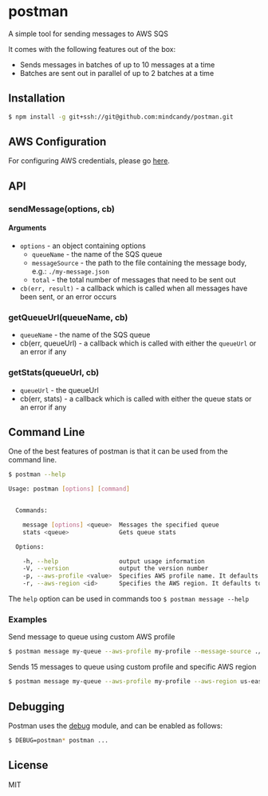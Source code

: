 # postman

A simple tool for sending messages to AWS SQS

It comes with the following features out of the box:

- Sends messages in batches of up to 10 messages at a time
- Batches are sent out in parallel of up to 2 batches at a time

## Installation

```bash
$ npm install -g git+ssh://git@github.com:mindcandy/postman.git
```

## AWS Configuration

For configuring AWS credentials, please go [here](http://docs.aws.amazon.com/AWSJavaScriptSDK/guide/node-configuring.html).

## API

### sendMessage(options, cb)

#### Arguments

- `options` - an object containing options
    - `queueName` - the name of the SQS queue
    - `messageSource` - the path to the file containing the message body, e.g.: `./my-message.json`
    - `total` - the total number of messages that need to be sent out
- `cb(err, result)` - a callback which is called when all messages have been sent, or an error occurs


### getQueueUrl(queueName, cb)

- `queueName` - the name of the SQS queue
- cb(err, queueUrl) - a callback which is called with either the `queueUrl` or an error if any

### getStats(queueUrl, cb)

- `queueUrl` - the queueUrl
- cb(err, stats) - a callback which is called with either the queue stats or an error if any

## Command Line

One of the best features of postman is that it can be used from the command line.

```bash
$ postman --help

Usage: postman [options] [command]


  Commands:

    message [options] <queue>  Messages the specified queue
    stats <queue>              Gets queue stats

  Options:

    -h, --help                 output usage information
    -V, --version              output the version number
    -p, --aws-profile <value>  Specifies AWS profile name. It defaults to default
    -r, --aws-region <id>      Specifies the AWS region. It defaults to eu-west-1
```

The `help` option can be used in commands too `$ postman message --help`

### Examples

Send message to queue using custom AWS profile

```bash
$ postman message my-queue --aws-profile my-profile --message-source ./message.json
```

Sends 15 messages to queue using custom profile and specific AWS region

```bash
$ postman message my-queue --aws-profile my-profile --aws-region us-east-1 --message-source ./message.json --total 15
```

## Debugging

Postman uses the [debug](https://github.com/visionmedia/debug) module, and can be enabled as follows:

```bash
$ DEBUG=postman* postman ...
```

## License

MIT
